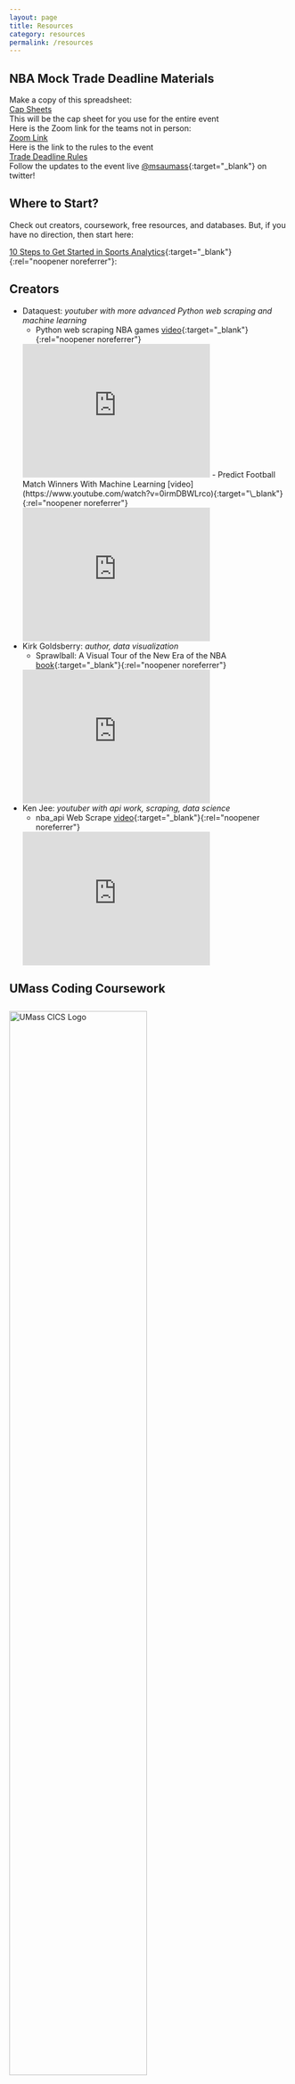 ```yaml
---
layout: page
title: Resources
category: resources
permalink: /resources
---
```


<!-- TODO image of coding? -->

<!-- Not really the vibe to start this section -->

## NBA Mock Trade Deadline Materials

Make a copy of this spreadsheet: <br> 
[Cap Sheets](https://docs.google.com/spreadsheets/d/1fzi_eCDpAiEbTYB9emF5Yzl0MhrMbvpWI2oFUlk-LTQ/edit?usp=sharing) <br>
This will be the cap sheet for you use for the entire event <br>
Here is the Zoom link for the teams not in person: <br> 
[Zoom Link](https://umass-amherst.zoom.us/j/98313750976) <br>
Here is the link to the rules to the event <br>
[Trade Deadline Rules]() <br>
Follow the updates to the event live [@msaumass](https://x.com/msaumass?s=20){:target="\_blank"} on twitter! <br>

## Where to Start?

Check out creators, coursework, free resources, and databases.
But, if you have no direction, then start here:

[10 Steps to Get Started in Sports Analytics](https://www.r-bloggers.com/2021/08/10-steps-to-get-started-in-sports-analytics/){:target="\_blank"}{:rel="noopener noreferrer"}:

<!-- One piece of advice: Have fun! <br>
Working with sports analytics is the perfect match of challenging technical skills and engaging content. -->

## Creators

<!-- TODO: add links -->

- Dataquest: _youtuber with more advanced Python web scraping and machine learning_
  - Python web scraping NBA games [video](https://www.youtube.com/watch?v=o6Ih934hADU){:target="\_blank"}{:rel="noopener noreferrer"}
  <iframe width="70%" height="240" src="https://www.youtube.com/embed/o6Ih934hADU?si=dj5UdJy3MMiQ-Aqh" title="YouTube video player" frameborder="0" allow="accelerometer; autoplay; clipboard-write; encrypted-media; gyroscope; picture-in-picture; web-share" allowfullscreen></iframe>
  - Predict Football Match Winners With Machine Learning [video](https://www.youtube.com/watch?v=0irmDBWLrco){:target="\_blank"}{:rel="noopener noreferrer"}
  <iframe width="70%" height="240" src="https://www.youtube.com/embed/0irmDBWLrco?si=spiR0VQ8Z3Eoa1XR" title="YouTube video player" frameborder="0" allow="accelerometer; autoplay; clipboard-write; encrypted-media; gyroscope; picture-in-picture; web-share" allowfullscreen></iframe>
- Kirk Goldsberry: _author, data visualization_
  - Sprawlball: A Visual Tour of the New Era of the NBA [book](https://www.google.com/search?q=sprawlball&oq=sprawlball&aqs=chrome.0.0i355i512j46i512j0i512l2j0i30l2j69i61j69i60.2250j0j7&sourceid=chrome&ie=UTF-8){:target="\_blank"}{:rel="noopener noreferrer"}
  <iframe type="text/html" sandbox="allow-scripts allow-same-origin allow-popups" width="70%" height="240" frameborder="0" allowfullscreen style="max-width:100%" src="https://read.amazon.com/kp/card?asin=B07M7S6JLK&preview=inline&linkCode=kpe&ref_=cm_sw_r_kb_dp_DM4P1FR82X6GPW5B7XPT" ></iframe>
- Ken Jee: _youtuber with api work, scraping, data science_
  - nba_api Web Scrape [video](https://www.youtube.com/watch?v=NCyPY-jfb3I&t=1s){:target="\_blank"}{:rel="noopener noreferrer"}
  <iframe width="70%" height="240" src="https://www.youtube.com/embed/NCyPY-jfb3I?si=QlurpLQcwIc3KqgT" title="YouTube video player" frameborder="0" allow="accelerometer; autoplay; clipboard-write; encrypted-media; gyroscope; picture-in-picture; web-share" allowfullscreen></iframe>

<!-- TODO: research these classes -->
<!-- TODO send to CICS to write these blurbs for me? -->

## UMass Coding Coursework

<!-- TODO may not need this image -->
<!-- ![UMass CICS Logo](https://nfordumass.github.io/msa/assets/img/cics.png) <br> -->
<img src="https://nfordumass.github.io/msa/assets/img/cics.png" alt="UMass CICS Logo" style="width:70%;height:70%; padding-top:10px">

Taught in Python, these UMass Introductory CS courses offer a great foundation for working with data science, web scraping, and understanding of data structures. <br>

### CICS 110: Foundations of Programming <br>

- No experience required!
- Learn to write programs that receive, process, and output data
- Work with variables, data types, objects, functions, loops, and more!
- Full Syllabus [here](https://www.cics.umass.edu/sites/default/files/uploads/Academics/cics_110_syllabus.pdf){:target="\_blank"}

### CICS 160: Object Oriented Programming

- Prereq: CICS 110 or AP CS exam
- Learn programming beyond the intro level
- Work with recursion, program testing, abstract data types, inheritance, and more!
- Full Syllabus [here](https://www.cics.umass.edu/sites/default/files/uploads/Academics/cics_160_syllabus.pdf){:target="\_blank"}

## UMass Sports Management Coursework

Within Isenberg, terrific courses are offered with the focus on Sports Analytics.

### SPORTMGT 461: Sports Analytics

- Prereq: Sport Management major (_if not Sport major, can email Professor Dr. Tyler for approval, but space is limited_)
- Primarily Excel
- Exams and projects

### SPORTMGT 462 – Advanced Sport Analytics

- Prereq: SPORTMGT 461
- Primarily R and/or Python
- Project-based

<!-- TODO: UMass Professors -->

<!-- TODO: books, twitter accounts -->

## Free Software

<!-- TODO add Tableau image -->

### Microsoft Excel

Excel can be a great place to start for hand-scraping statistics.
Don't have a Windows? No problem!
The **free** student version of Microsoft Excel is available to all UMass students!

<!-- TODO image of RStudio files -->

### RStudio

Fantastic **free**, open source platform for data analysis and visualization

### Tableau Student License

A one year **free** student license for a professional quality data viz service

### Jupyter Notebooks

A **free** programming notebook application where you can integrate Python and text to analyze and visualize data, but also scrape data from the web!

## Great Databases

<!-- TODO maybe frame around use-cases: static stats? odds? -->

### Historical Stats

- [Baseball Reference](https://www.baseball-reference.com/){:target="\_blank"}
- [Basketball Reference](https://www.basketball-reference.com/){:target="\_blank"}
- [Football Reference](https://www.pro-football-reference.com/){:target="\_blank"}
- [Kaggle](https://www.kaggle.com/datasets?search=sports){:target="\_blank"}

<!-- TODO configure links to automatically send out -->

<!-- ### Misc

- [Sports Odds History](https://www.sportsoddshistory.com/){:target="\_blank"} -->

<!-- TODO later -->
<!-- ## Coding  -->
